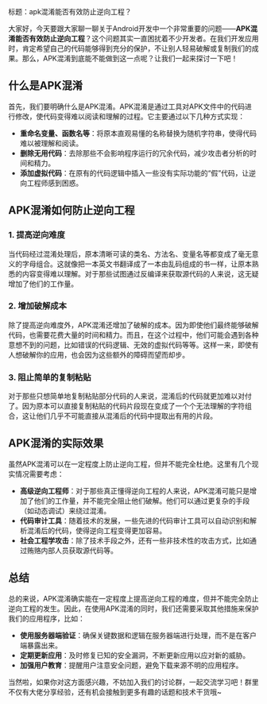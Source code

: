 标题：apk混淆能否有效防止逆向工程？

大家好，今天要跟大家聊一聊关于Android开发中一个非常重要的问题——**APK混淆能否有效防止逆向工程**？这个问题其实一直困扰着不少开发者。在我们开发应用时，肯定希望自己的代码能够得到充分的保护，不让别人轻易破解或复制我们的成果。那么，APK混淆到底能不能做到这一点呢？让我们一起来探讨一下吧！

## 什么是APK混淆

首先，我们要明确什么是APK混淆。APK混淆是通过工具对APK文件中的代码进行修改，使代码变得难以阅读和理解的过程。它主要通过以下几种方式实现：

- **重命名变量、函数名等**：将原本直观易懂的名称替换为随机字符串，使得代码难以被理解和阅读。
- **删除无用代码**：去除那些不会影响程序运行的冗余代码，减少攻击者分析的时间和精力。
- **添加虚拟代码**：在原有的代码逻辑中插入一些没有实际功能的“假”代码，让逆向工程师感到困惑。

## APK混淆如何防止逆向工程

### 1. 提高逆向难度

当代码经过混淆处理后，原本清晰可读的类名、方法名、变量名等都变成了毫无意义的字母组合。这就像把一本英文书翻译成了一本由乱码组成的书一样，让原本熟悉的内容变得难以理解。对于那些试图通过反编译来获取源代码的人来说，这无疑增加了他们的工作量。

### 2. 增加破解成本

除了提高逆向难度外，APK混淆还增加了破解的成本。因为即使他们最终能够破解代码，也需要花费大量的时间和精力。而且，在这个过程中，他们可能会遇到各种意想不到的问题，比如错误的代码逻辑、无效的虚拟代码等等。这样一来，即使有人想破解你的应用，也会因为这些额外的障碍而望而却步。

### 3. 阻止简单的复制粘贴

对于那些只想简单地复制粘贴部分代码的人来说，混淆后的代码就更加难以对付了。因为原本可以直接复制粘贴的代码片段现在变成了一个个无法理解的字符组合，这让他们几乎不可能直接从混淆后的代码中提取出有用的片段。

## APK混淆的实际效果

虽然APK混淆可以在一定程度上防止逆向工程，但并不能完全杜绝。这里有几个现实情况需要考虑：

- **高级逆向工程师**：对于那些真正懂得逆向工程的人来说，APK混淆可能只是增加了他们的工作量，并不能完全阻止他们破解。他们可以通过更复杂的手段（如动态调试）来绕过混淆。
- **代码审计工具**：随着技术的发展，一些先进的代码审计工具可以自动识别和解析混淆后的代码，使得逆向工程变得更加容易。
- **社会工程学攻击**：除了技术手段之外，还有一些非技术性的攻击方式，比如通过贿赂内部人员获取源代码等。

## 总结

总的来说，APK混淆确实能在一定程度上提高逆向工程的难度，但并不能完全防止逆向工程的发生。因此，在使用APK混淆的同时，我们还需要采取其他措施来保护我们的应用程序，比如：

- **使用服务器端验证**：确保关键数据和逻辑在服务器端进行处理，而不是在客户端暴露出来。
- **定期更新应用**：及时修复已知的安全漏洞，不断更新应用以应对新的威胁。
- **加强用户教育**：提醒用户注意安全问题，避免下载来源不明的应用程序。

当然啦，如果你对这方面感兴趣，不妨加入我们的讨论群，一起交流学习吧！群里不仅有大佬分享经验，还有机会接触到更多有趣的话题和技术干货哦~